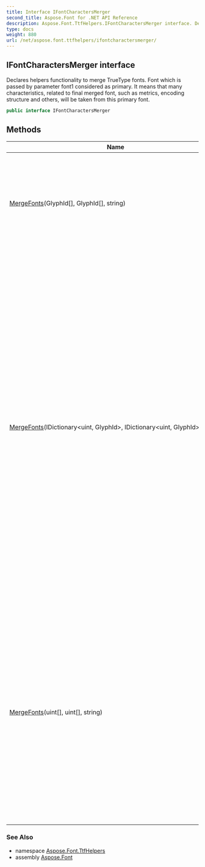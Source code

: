 ```yaml
---
title: Interface IFontCharactersMerger
second_title: Aspose.Font for .NET API Reference
description: Aspose.Font.TtfHelpers.IFontCharactersMerger interface. Declares helpers functionality to merge TrueType fonts. Font which is passed by parameter font1 considered as primary. It means that many characteristics related to final merged font such as metrics encoding structure and others will be taken from this primary font
type: docs
weight: 880
url: /net/aspose.font.ttfhelpers/ifontcharactersmerger/
---
```

## IFontCharactersMerger interface

Declares helpers functionality to merge TrueType fonts. Font which is passed by parameter font1 considered as primary. It means that many characteristics, related to final merged font, such as metrics, encoding structure and others, will be taken from this primary font.

```csharp
public interface IFontCharactersMerger
```

## Methods

| Name | Description |
| --- | --- |
| [MergeFonts](../../aspose.font.ttfhelpers/ifontcharactersmerger/mergefonts/#mergefonts)(GlyphId[], GlyphId[], string) | Merges fonts based on glyphs lists passed. Searches for a character code for every glyph passed and add found character code with correspondent glyph into resultant new font. |
| [MergeFonts](../../aspose.font.ttfhelpers/ifontcharactersmerger/mergefonts/#mergefonts_1)(IDictionary&lt;uint, GlyphId&gt;, IDictionary&lt;uint, GlyphId&gt;, string) | This method version designed for cases when you want to set character codes for glyphs in resultant font explicitly. It's not mandatory that code for glyph you provided is included in original font. The sense of code passed is that it will be associated with correspondent glyph identifier in resultant font. So, rule to process every pair passed by dictionary parameter[code, glyph ideitifier] is that only glyph identifer will be taken from original font and then it will be linked with correspondent code in resultant font. It can be helpful when some codes from first font conflict with same codes from second font. |
| [MergeFonts](../../aspose.font.ttfhelpers/ifontcharactersmerger/mergefonts/#mergefonts_2)(uint[], uint[], string) | Merges fonts based on character codes lists passed. To create desired resultant font just pass symbol codes from original fonts you want to include into resultant font. Glyphs related to codes passed will be found automatically. For example, if you want to include into resultant font glyphs related to letters A and B from first font and glyphs, related to letters C and D from second font, just call this method like this: |

### See Also

* namespace [Aspose.Font.TtfHelpers](../../aspose.font.ttfhelpers/)
* assembly [Aspose.Font](../../)



